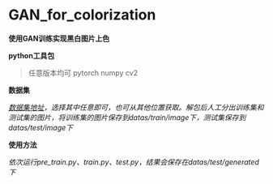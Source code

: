 #  GAN_for_colorization

**使用GAN训练实现黑白图片上色**

**python工具包**
>任意版本均可
>pytorch
>numpy
>cv2

**数据集**

*[数据集地址](http://www.seeprettyface.com/mydataset_page3.html "数据集地址")，选择其中任意即可，也可从其他位置获取。解包后人工分出训练集和测试集的图片，将训练集的图片保存到datas/train/image下，测试集保存到datas/test/image下*

**使用方法**

*依次运行pre_train.py、train.py、test.py，结果会保存在datas/test/generated下*

